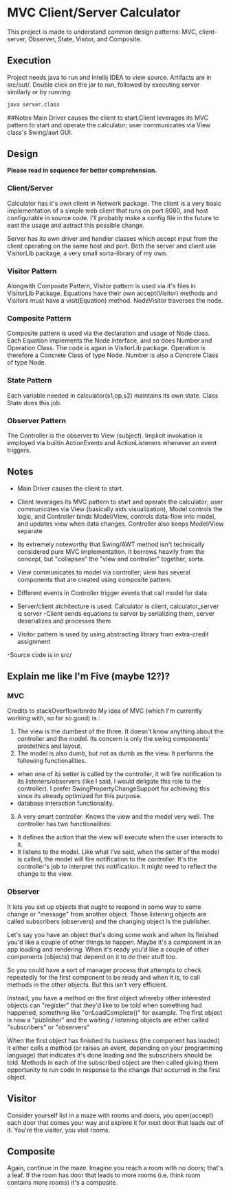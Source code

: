# MVC Client/Server Calculator

This project is made to understand common design patterns: MVC, client-server, Observer, State, Visitor, and Composite.

## Execution

Project needs java to run and intellij IDEA to view source. Artifacts are in src/out/. Double click on the jar to run, followed by executing server similarly or by running:

```bash
java server.class
```

##Notes
Main Driver causes the client to start.Client leverages its MVC pattern to start and operate the calculator; user communicates via View class's Swing/awt GUI.


## Design 

**Please read in sequence for better comprehension.**

### Client/Server 
Calculator has it's own client in Network package. The client is a very basic implementation of a simple web client that runs on port 8080, and host configurable in source code. I'll probably make a config file in the future to east the usage and astract this possible change. 

Server has its own driver and handler classes which accept input from the client operating on the same host and port. Both the server and client use VisitorLib package, a very small sorta-library of my own. 

### Visitor Pattern
Alongwith Composite Pattern, Visitor pattern is used via it's files in VisitorLib Package. Equations have their own accept(Visitor) methods and Visitors must have a visit(Equation) method. NodeVisitor traverses the node. 

### Composite Pattern
Composite pattern is used via the declaration and usage of Node class. Each Equation implements the Node interface, and so does Number and Operation Class. The code is again in VisitorLib package. 
Operation is therefore a Concrete Class of type Node.
Number is also a Concrete Class of type Node. 

### State Pattern
Each variable needed in calculator(s1,op,s2) maintains its own state. Class State does this job.

### Observer Pattern
The Controller is the observer to View (subject). Implicit invokation is employed via builtin ActionEvents and ActionListeners whenever an event triggers.

## Notes
- Main Driver causes the client to start.
- Client leverages its MVC pattern to start and operate the calculator; user communicates via View (basically aids visualization), Model controls the logic, and Controller binds Model/View, controls data-flow into model, and updates view when data changes. Controller also keeps Model/View separate
- Its extremely noteworthy that Swing/AWT method isn't technically considered pure MVC implementation.  It borrows heavily from the concept, but "collapses" the "view and controller" together, sorta.

- View communicates to model via controller; view has several components that are created using composite pattern.
- Different events in Controller trigger events that call model for data
- Server/client atchitecture is used: Calculator is client, calculator_server is server
	-Client sends equations to server by serializing them, server deserializes and processes them
- Visitor pattern is used by using abstracting library from extra-credit assignment

-Source code is in src/


## Explain me like I'm Five (maybe 12?)?
### MVC
Credits to stackOverflow/bnrdo
My idea of MVC (which I'm currently working with, so far so good) is :

1. The view is the dumbest of the three. It doesn't know anything about the controller and the model. Its concern is only the swing components' prostethics and layout.
2. The model is also dumb, but not as dumb as the view. It performs the following functionalities.
- when one of its setter is called by the controller, it will fire notification to its listeners/observers (like I said, I would deligate this role to the controller). I prefer SwingPropertyChangeSupport for achieving this since its already optimized for this purpose.
- database interaction functionality.
3. A very smart controller. Knows the view and the model very well. The controller has two functionalities:
- It defines the action that the view will execute when the user interacts to it.
- It listens to the model. Like what I've said, when the setter of the model is called, the model will fire notification to the controller. It's the controller's job to interpret this notification. It might need to reflect the change to the view.

### Observer
It lets you set up objects that ought to respond in some way to some change or "message" from another object. Those listening objects are called subscribers (observers) and the changing object is the publisher.

Let's say you have an object that's doing some work and when its finished you'd like a couple of other things to happen. Maybe it's a component in an app loading and rendering. When it's ready you'd like a couple of other components (objects) that depend on it to do their stuff too.

So you could have a sort of manager process that attempts to check repeatedly for the first component to be ready and when it is, to call methods in the other objects. But this isn't very efficient.

Instead, you have a method on the first object whereby other interested objects can "register" that they'd like to be told when something had happened, something like "onLoadComplete()" for example. The first object is now a "publisher" and the waiting / listening objects are either called "subscribers" or "observers"

When the first object has finished its business (the component has loaded) it either calls a method (or raises an event, depending on your programming language) that indicates it's done loading and the subscribers should be told. Methods in each of the subscribed object are then called giving them opportunity to run code in response to the change that occurred in the first object.

## Visitor
Consider yourself list in a maze with rooms and doors, you open(accept) each door that comes your way and explore it for next door that leads out of it. You're the visitor, you visit rooms. 

## Composite
Again, continue in the maze. Imagine you reach a room with no doors; that's a leaf. If the room has door that leads to more rooms (i.e. think room contains more rooms) it's a composite.